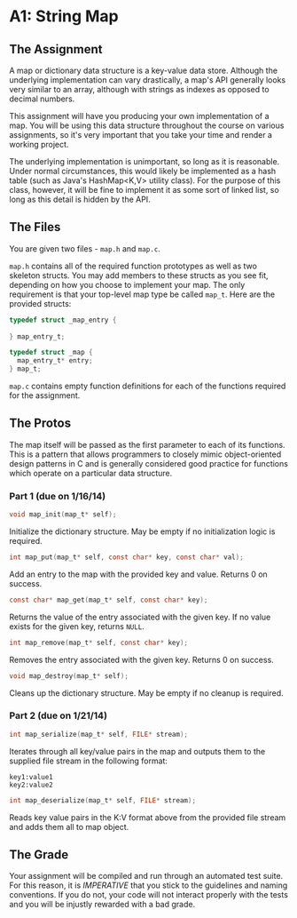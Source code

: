 # A1: String Map

## The Assignment

A map or dictionary data structure is a key-value data store. Although the underlying implementation can vary drastically, a map's API generally looks very similar to an array, although with strings as indexes as opposed to decimal numbers. 

This assignment will have you producing your own implementation of a map. You will be using this data structure throughout the course on various assignments, so it's very important that you take your time and render a working project. 

The underlying implementation is unimportant, so long as it is reasonable. Under normal circumstances, this would likely be implemented as a hash table (such as Java's HashMap<K,V> utility class). For the purpose of this class, however, it will be fine to implement it as some sort of linked list, so long as this detail is hidden by the API. 

## The Files

You are given two files - `map.h` and `map.c`.

`map.h` contains all of the required function prototypes as well as two skeleton structs. You may add members to these structs as you see fit, depending on how you choose to implement your map. The only requirement is that your top-level map type be called `map_t`. Here are the provided structs:

```c
typedef struct _map_entry {
      
} map_entry_t;

typedef struct _map {
  map_entry_t* entry;      
} map_t;
```

`map.c` contains empty function definitions for each of the functions required for the assignment. 

## The Protos

The map itself will be passed as the first parameter to each of its functions. This is a pattern that allows programmers to closely mimic object-oriented design patterns in C and is generally considered good practice for functions which operate on a particular data structure. 

### Part 1 (due on 1/16/14)

```c
void map_init(map_t* self);
```
Initialize the dictionary structure. May be empty if no initialization logic is required. 

```c
int map_put(map_t* self, const char* key, const char* val);
```
Add an entry to the map with the provided key and value. Returns 0 on success.

```c
const char* map_get(map_t* self, const char* key);
```
Returns the value of the entry associated with the given key. If no value exists for the given key, returns `NULL`.

```c
int map_remove(map_t* self, const char* key);
```
Removes the entry associated with the given key. Returns 0 on success. 

```c
void map_destroy(map_t* self);
```
Cleans up the dictionary structure. May be empty if no cleanup is required. 

### Part 2 (due on 1/21/14)

```c 
int map_serialize(map_t* self, FILE* stream);
```
Iterates through all key/value pairs in the map and outputs them to the supplied file stream in the following format: 

    key1:value1
    key2:value2

```c 
int map_deserialize(map_t* self, FILE* stream);
```
Reads key value pairs in the K:V format above from the provided file stream and adds them all to map object. 

## The Grade

Your assignment will be compiled and run through an automated test suite. For this reason, it is *IMPERATIVE* that you stick to the guidelines and naming conventions. If you do not, your code will not interact properly with the tests and you will be injustly rewarded with a bad grade. 
